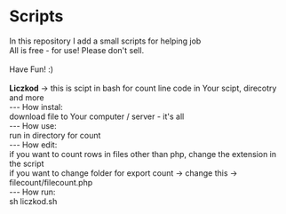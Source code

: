 <h1>Scripts</h1>
In this repository I add a small scripts for helping job<br>
All is free - for use! Please don't sell.<br>
<br>
Have Fun! :)<br>
<br>
<b>Liczkod</b> -> this is scipt in bash for count line code in Your scipt, direcotry and more
<br>
--- How instal:<br>
download file to Your computer / server - it's all<br>
--- How use:<br>
run in directory for count<br>
--- How edit:<br>
if you want to count rows in files other than php, change the extension in the script<br>
  if you want to change folder for export count -> change this -> filecount/filecount.php<br>
--- How run:<br>
sh liczkod.sh<br>
